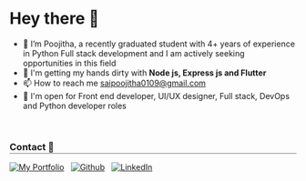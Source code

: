 # Hey there 👋

- 👀 I’m Poojitha, a recently graduated student with 4+ years of experience in Python Full stack development and I am actively seeking opportunities in this field
- 🧠 I'm getting my hands dirty with **Node js, Express js and Flutter**
- 📫 How to reach me saipoojitha0109@gmail.com
- 🤝 I'm open for Front end developer, UI/UX designer, Full stack, DevOps and Python developer roles
<br>
<h3 style="border-bottom: 0.5px solid gray;margin-bottom: 15px;padding-bottom: 1px;font-weight: bold;">Contact 🤙</h3>

[![My Portfolio](https://img.shields.io/badge/Portfolio-%23000000.svg?style=for-the-badge&logo=firefox&logoColor=#FF7139)](http://poojithaportfolio.netlify.app)
&nbsp;
[![Github](https://img.shields.io/badge/github-%23121011.svg?style=for-the-badge&logo=github&logoColor=white)](https://github.com/Poojitha0109)
&nbsp;
[![LinkedIn](https://img.shields.io/badge/linkedin-%230077B5.svg?style=for-the-badge&logo=linkedin&logoColor=white)](https://www.linkedin.com/in/saipoojitha/)



